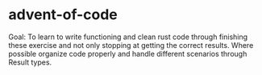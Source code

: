# advent-of-code

Goal: To learn to write functioning and clean rust code through finishing these exercise and not only stopping at getting the correct results. Where possible organize code properly and handle different scenarios through Result types.